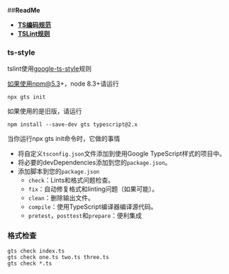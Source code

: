 



##**ReadMe**

- [**TS编码规范**](https://github.com/xingwy/typescript-style/blob/master/docs/TypeScript%E7%BC%96%E7%A0%81%E8%A7%84%E8%8C%83%20%E5%88%9D.md)
- [**TSLint规则**](https://github.com/xingwy/typescript-style/blob/master/docs/tslint.md)

### **ts-style**

tslint使用[google-ts-style](https://github.com/google/ts-style)规则

如果使用npm@5.3+，node 8.3+请运行

```shell
npx gts init
```

如果使用的是旧版，请运行

```shell
npm install --save-dev gts typescript@2.x
```

当你运行npx gts init命令时，它做的事情

- 将自定义`tsconfig.json`文件添加到使用Google TypeScript样式的项目中。
- 将必要的devDependencies添加到您的`package.json`。
- 添加脚本到您的`package.json`
  - `check`：Lints和格式问题检查。
  - `fix`：自动修复格式和linting问题（如果可能）。
  - `clean`：删除输出文件。
  - `compile`：使用TypeScript编译器编译源代码。
  - `pretest`，`posttest`和`prepare`：便利集成

### **格式检查**

```shell
gts check index.ts
gts check one.ts two.ts three.ts
gts check *.ts
```


